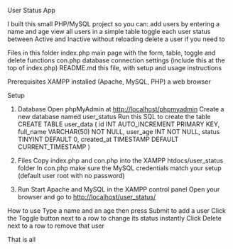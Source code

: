 User Status App

I built this small PHP/MySQL project so you can:
add users by entering a name and age
view all users in a simple table
toggle each user status between Active and Inactive without reloading
delete a user if you need to

Files in this folder
index.php  main page with the form, table, toggle and delete functions
con.php    database connection settings (include this at the top of index.php)
README.md  this file, with setup and usage instructions

Prerequisites
XAMPP installed (Apache, MySQL, PHP)
a web browser

Setup

1. Database
   Open phpMyAdmin at [http://localhost/phpmyadmin](http://localhost/phpmyadmin)
   Create a new database named user\_status
   Run this SQL to create the table
   CREATE TABLE user\_data (
   id INT AUTO\_INCREMENT PRIMARY KEY,
   full\_name VARCHAR(50) NOT NULL,
   user\_age INT NOT NULL,
   status TINYINT DEFAULT 0,
   created\_at TIMESTAMP DEFAULT CURRENT\_TIMESTAMP
   )

2. Files
   Copy index.php and con.php into the XAMPP htdocs/user\_status folder
   In con.php make sure the MySQL credentials match your setup (default user root with no password)

3. Run
   Start Apache and MySQL in the XAMPP control panel
   Open your browser and go to [http://localhost/user\_status/](http://localhost/user_status/)

How to use
Type a name and an age then press Submit to add a user
Click the Toggle button next to a row to change its status instantly
Click Delete next to a row to remove that user

That is all

